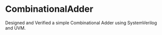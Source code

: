 # CombinationalAdder
Designed and Verified a simple Combinational Adder using SystemVerilog and UVM.
